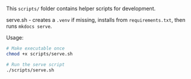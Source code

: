 This `scripts/` folder contains helper scripts for development.

serve.sh - creates a `.venv` if missing, installs from `requirements.txt`, then runs `mkdocs serve`.

Usage:

```bash
# Make executable once
chmod +x scripts/serve.sh

# Run the serve script
./scripts/serve.sh
```
